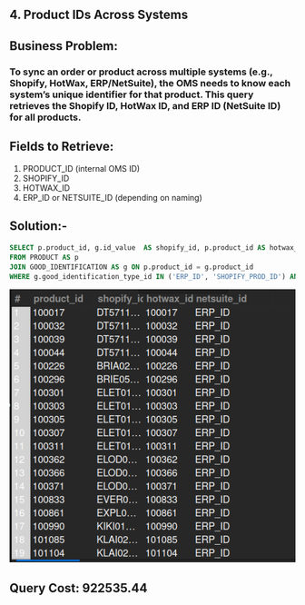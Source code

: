 ## 4. Product IDs Across Systems

## Business Problem:
### To sync an order or product across multiple systems (e.g., Shopify, HotWax, ERP/NetSuite), the OMS needs to know each system’s unique identifier for that product. This query retrieves the Shopify ID, HotWax ID, and ERP ID (NetSuite ID) for all products.

## Fields to Retrieve:
1. PRODUCT_ID (internal OMS ID)
2. SHOPIFY_ID
3. HOTWAX_ID
4. ERP_ID or NETSUITE_ID (depending on naming)

## Solution:- 
```sql
SELECT p.product_id, g.id_value  AS shopify_id, p.product_id AS hotwax_id, g.good_identification_type_id AS netsuite_id
FROM PRODUCT AS p
JOIN GOOD_IDENTIFICATION AS g ON p.product_id = g.product_id
WHERE g.good_identification_type_id IN ('ERP_ID', 'SHOPIFY_PROD_ID') AND g.id_value IS NOT NULL;
```
![alt text](image.png)

## Query Cost: 922535.44